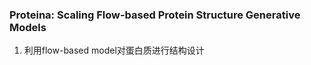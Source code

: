 ### Proteina: Scaling Flow-based Protein Structure Generative Models
1. 利用flow-based model对蛋白质进行结构设计